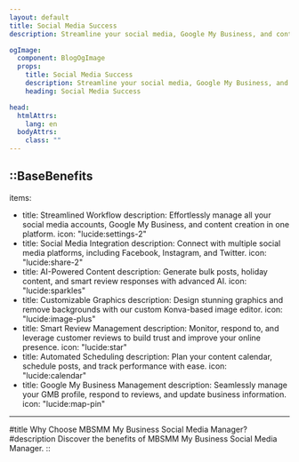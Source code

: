 ```yaml
---
layout: default
title: Social Media Success
description: Streamline your social media, Google My Business, and content creation with our all-in-one platform for small businesses. Manage posts, reviews, and graphics effortlessly.

ogImage:
  component: BlogOgImage
  props:
    title: Social Media Success
    description: Streamline your social media, Google My Business, and content creation with our all-in-one platform for small businesses.
    heading: Social Media Success

head:
  htmlAttrs:
    lang: en
  bodyAttrs:
    class: ""
---
```



::BaseBenefits
---
items:
  - title: Streamlined Workflow
    description: Effortlessly manage all your social media accounts, Google My Business, and content creation in one platform.
    icon: "lucide:settings-2"
  - title: Social Media Integration
    description: Connect with multiple social media platforms, including Facebook, Instagram, and Twitter.
    icon: "lucide:share-2" 
  - title: AI-Powered Content
    description: Generate bulk posts, holiday content, and smart review responses with advanced AI.
    icon: "lucide:sparkles"
  - title: Customizable Graphics
    description: Design stunning graphics and remove backgrounds with our custom Konva-based image editor.
    icon: "lucide:image-plus"
  - title: Smart Review Management
    description: Monitor, respond to, and leverage customer reviews to build trust and improve your online presence.
    icon: "lucide:star"
  - title: Automated Scheduling
    description: Plan your content calendar, schedule posts, and track performance with ease.
    icon: "lucide:calendar"
  - title: Google My Business Management
    description: Seamlessly manage your GMB profile, respond to reviews, and update business information.
    icon: "lucide:map-pin" 
---
#title
Why Choose MBSMM My Business Social Media Manager?
#description
Discover the benefits of MBSMM My Business Social Media Manager.
::


